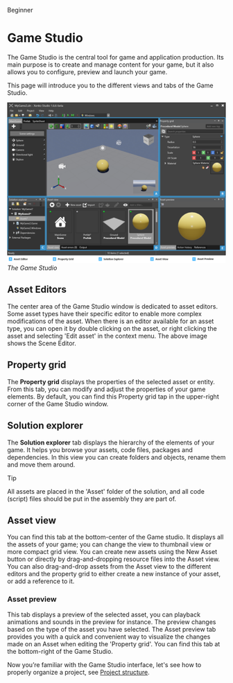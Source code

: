 <span class="label label-doc-level">Beginner</span>

# Game Studio

The Game Studio is the central tool for game and application production. 
Its main purpose is to create and manage content for your game, 
but it also allows you to configure, preview and launch your game.

This page will introduce you to the different views and tabs of the Game Studio. 

![main interface](media/game-studio-main-interface.png)
_The Game Studio_

## Asset Editors 

The center area of the Game Studio window is dedicated to asset editors. 
Some asset types have their specific editor to enable more complex modifications of the asset. 
When there is an editor available for an asset type, you can open it by double clicking on the asset, 
or right clicking the asset and selecting 'Edit asset' in the context menu. 
The above image shows the Scene Editor.

## Property grid

The **Property grid** displays the properties of the selected asset or entity. 
From this tab, you can modify and adjust the properties of your game elements. 
By default, you can find this Property grid tap in the upper-right corner of the Game Studio window.

## Solution explorer

The **Solution explorer** tab displays the hierarchy of the elements of your game. 
It helps you browse your assets, code files, packages and dependencies. 
In this view you can create folders and objects, rename them and move them around.

> [!TIP]
> All assets are placed in the 'Asset' folder of the solution, 
> and all code (script) files should be put in the assembly they are part of.

## Asset view

You can find this tab at the bottom-center of the Game studio. 
It displays all the assets of your game; you can change the view to thumbnail view or more compact grid view. 
You can create new assets using the New Asset button or directly by drag-and-dropping resource files into the Asset view.
You can also drag-and-drop assets from the Asset view to the different editors and the property grid 
to either create a new instance of your asset, or add a reference to it. 

### Asset preview

This tab displays a preview of the selected asset, you can playback animations and sounds in the preview for instance. 
The preview changes based on the type of the asset you have selected. 
The Asset preview tab provides you with a quick and convenient way to visualize the changes made on an Asset when editing the 'Property grid'. 
You can find this tab at the bottom-right of the Game Studio.

Now you’re familiar with the Game Studio interface, let's see how to properly organize a project, see [Project structure](project-structure.md).
